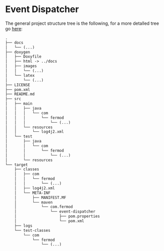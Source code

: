 # Event Dispatcher

The general project structure tree is the following, for a more detalled tree go [here](https://fermod.github.io/EventDispatcher/tree.html):

```tex
.
├── docs
│   └── (...)
├── doxygen
│   ├── Doxyfile
│   ├── html -> ../docs
│   ├── images
│   │   └── (...)
│   └── latex
│       └── (...)
├── LICENSE
├── pom.xml
├── README.md
├── src
│   ├── main
│   │   ├── java
│   │   │   └── com
│   │   │       └── fermod
│   │   │           └── (...)
│   │   └── resources
│   │       └── log4j2.xml
│   └── test
│       ├── java
│       │   └── com
│       │       └── fermod
│       │           └── (...)
│       └── resources
└── target
    ├── classes
    │   ├── com
    │   │   └── fermod
    │   │       └── (...)
    │   ├── log4j2.xml
    │   └── META-INF
    │       ├── MANIFEST.MF
    │       └── maven
    │           └── com.fermod
    │               └── event-dispatcher
    │                   ├── pom.properties
    │                   └── pom.xml
    ├── logs
    └── test-classes
        └── com
            └── fermod
                └── (...)
```

